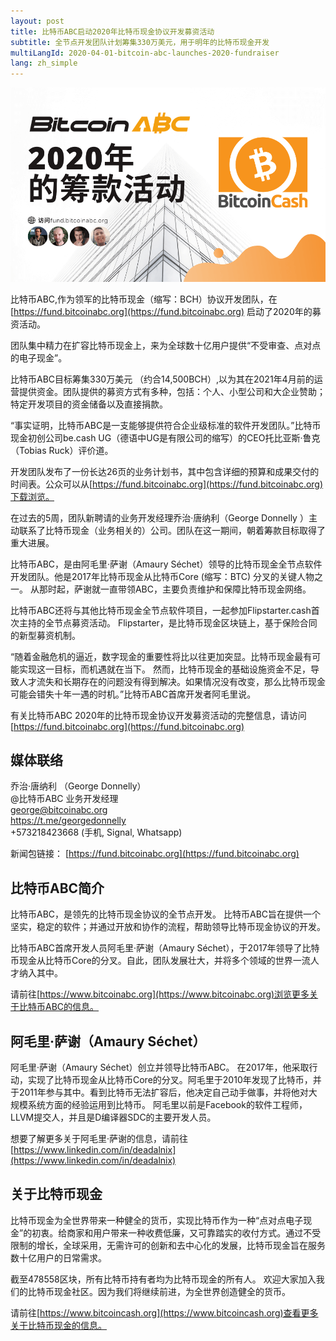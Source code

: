 ```yaml
---
layout: post
title: 比特币ABC启动2020年比特币现金协议开发募资活动
subtitle: 全节点开发团队计划筹集330万美元，用于明年的比特币现金开发
multiLangId: 2020-04-01-bitcoin-abc-launches-2020-fundraiser
lang: zh_simple
---
```


![Bitcoin ABC 2020 Funding Campaign](/img/BitcoinABC-2020-Funding-zh.png)

比特币ABC,作为领军的比特币现金（缩写：BCH）协议开发团队，在[https://fund.bitcoinabc.org](https://fund.bitcoinabc.org) 启动了2020年的募资活动。

 团队集中精力在扩容比特币现金上，来为全球数十亿用户提供“不受审查、点对点的电子现金”。

比特币ABC目标筹集330万美元 （约合14,500BCH）,以为其在2021年4月前的运营提供资金。团队提供的募资方式有多种，包括：个人、小型公司和大企业赞助；特定开发项目的资金储备以及直接捐款。

“事实证明，比特币ABC是一支能够提供符合企业级标准的软件开发团队。”比特币现金初创公司be.cash UG（德语中UG是有限公司的缩写）的CEO托比亚斯·鲁克（Tobias Ruck）评价道。

开发团队发布了一份长达26页的业务计划书，其中包含详细的预算和成果交付的时间表。公众可以从[https://fund.bitcoinabc.org](https://fund.bitcoinabc.org)下载浏览。

在过去的5周，团队新聘请的业务开发经理乔治·唐纳利（George Donnelly ）主动联系了比特币现金（业务相关的）公司。团队在这一期间，朝着筹款目标取得了重大进展。

比特币ABC，是由阿毛里·萨谢（Amaury Séchet）领导的比特币现金全节点软件开发团队。他是2017年比特币现金从比特币Core (缩写：BTC) 分叉的关键人物之一。 从那时起，萨谢就一直带领ABC，主要负责维护和保障比特币现金网络。

比特币ABC还将与其他比特币现金全节点软件项目，一起参加Flipstarter.cash首次主持的全节点募资活动。 Flipstarter，是比特币现金区块链上，基于保险合同的新型募资机制。

“随着金融危机的逼近，数字现金的重要性将比以往更加突显。比特币现金最有可能实现这一目标，而机遇就在当下。 然而，比特币现金的基础设施资金不足，导致人才流失和长期存在的问题没有得到解决。如果情况没有改变，那么比特币现金可能会错失十年一遇的时机。”比特币ABC首席开发者阿毛里说。

有关比特币ABC 2020年的比特币现金协议开发募资活动的完整信息，请访问[https://fund.bitcoinabc.org](https://fund.bitcoinabc.org)

## 媒体联络

<p>乔治·唐纳利 （George Donnelly）<br />
@比特币ABC 业务开发经理<br />
<a href="mailto:george@bitcoinabc.org">george@bitcoinabc.org</a><br />
<a href="https://t.me/georgedonnelly">https://t.me/georgedonnelly</a><br />
+573218423668 (手机, Signal, Whatsapp)</p>

新闻包链接： [https://fund.bitcoinabc.org](https://fund.bitcoinabc.org)

## 比特币ABC简介

比特币ABC，是领先的比特币现金协议的全节点开发。 比特币ABC旨在提供一个坚实，稳定的软件；并通过开放和协作的流程，帮助领导比特币现金协议的开发。

比特币ABC首席开发人员阿毛里·萨谢（Amaury Séchet），于2017年领导了比特币现金从比特币Core的分叉。自此，团队发展壮大，并将多个领域的世界一流人才纳入其中。

请前往[https://www.bitcoinabc.org](https://www.bitcoinabc.org)浏览更多关于比特币ABC的信息。

## 阿毛里·萨谢（Amaury Séchet）

阿毛里·萨谢（Amaury Séchet）创立并领导比特币ABC。 在2017年，他采取行动，实现了比特币现金从比特币Core的分叉。阿毛里于2010年发现了比特币，并于2011年参与其中。看到比特币无法扩容后，他决定自己动手做事，并将他对大规模系统方面的经验运用到比特币。 阿毛里以前是Facebook的软件工程师，LLVM提交人，并且是D编译器SDC的主要开发人员。

想要了解更多关于阿毛里·萨谢的信息，请前往[https://www.linkedin.com/in/deadalnix](https://www.linkedin.com/in/deadalnix)

## 关于比特币现金

比特币现金为全世界带来一种健全的货币，实现比特币作为一种“点对点电子现金”的初衷。给商家和用户带来一种收费低廉，又可靠踏实的收付方式。通过不受限制的增长，全球采用，无需许可的创新和去中心化的发展，比特币现金旨在服务数十亿用户的日常需求。

截至478558区块，所有比特币持有者均为比特币现金的所有人。 欢迎大家加入我们的比特币现金社区。因为我们将继续前进，为全世界创造健全的货币。

请前往[https://www.bitcoincash.org](https://www.bitcoincash.org)查看更多关于比特币现金的信息。
